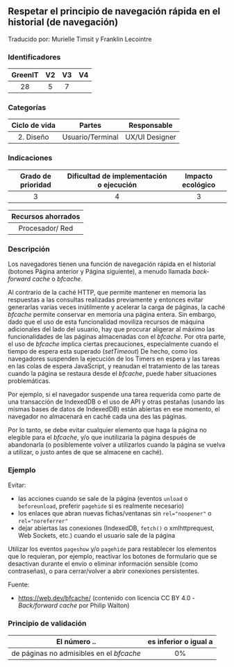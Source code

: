 ## Respetar el principio de navegación rápida en el historial (de navegación)
Traducido por: Murielle Timsit y Franklin Lecointre

### Identificadores

| GreenIT |  V2  |  V3  |  V4  |
|:-------:|:----:|:----:|:----:|
|   28   | 5  | 7 | |

### Categorías

| Ciclo de vida | Partes | Responsable  |
|:---------:|:----:|:----:|
| 2. Diseño | Usuario/Terminal | UX/UI Designer |

### Indicaciones

| Grado de prioridad   | Dificultad de implementación o ejecución | Impacto ecológico   |
|:-------------------:|:-------------------------:|:---------------------:|
| 3 | 4 | 3 |

|Recursos ahorrados |
|:----------------------------------------------------------:|
|Procesador/ Red   |

### Descripción

Los navegadores tienen una función de navegación rápida en el historial (botones Página anterior y Página siguiente), a menudo llamada _back-forward cache_ o _bfcache_.

Al contrario de la caché HTTP, que permite mantener en memoria las respuestas a las consultas realizadas previamente y entonces evitar generarlas varias veces inútilmente y acelerar la carga de páginas, la caché _bfcache_ permite conservar en memoria una página entera.
Sin embargo, dado que el uso de esta funcionalidad moviliza recursos de máquina adicionales del lado del usuario, hay que procurar aligerar al máximo las funcionalidades de las páginas almacenadas con el _bfcache_.
Por otra parte, el uso de _bfcache_ implica ciertas precauciones, especialmente cuando el tiempo de espera esta superado (_setTimeout_)
De hecho, como los navegadores suspenden la ejecución de los Timers en espera y las tareas en las colas de espera JavaScript, y reanudan el tratamiento de las tareas cuando la página se restaura desde el _bfcache_, puede haber situaciones problemáticas.

Por ejemplo, si el navegador suspende una tarea requerida como parte de una transacción de IndexedDB o el uso de API y otras pestañas (usando las mismas bases de datos de IndexedDB) están abiertas en ese momento, el navegador no almacenará en caché cada una des las páginas.

Por lo tanto, se debe evitar cualquier elemento que haga la página no elegible para el _bfcache_,
y/o que inutilizaría la página después de abandonarla
(o posiblemente volver a utilizarlos cuando la página se vuelva a utilizar, o justo antes de que se almacene en caché).

### Ejemplo

Evitar:
 - las acciones cuando se sale de la página (eventos `unload` o `beforeunload`, preferir `pagehide` si es realmente necesario)
 - los enlaces que abran nuevas fichas/ventanas sin `rel="noopener"` o `rel="noreferrer"`
 - dejar abiertas las conexiones (IndexedDB, `fetch()` o xmlhttprequest, Web Sockets, etc.) cuando el usuario sale de la página

Utilizar los eventos `pageshow` y/o `pagehide` para restablecer los elementos que lo requieran, por ejemplo, reactivar los botones de formulario que se desactivan durante el envío o eliminar información sensible (como contraseñas), o para cerrar/volver a abrir conexiones persistentes.

Fuente:
* https://web.dev/bfcache/ (contenido con licencia CC BY 4.0 - _Back/forward cache_ por Philip Walton)


### Principio de validación

| El número ..   | es inferior o igual a   |  
|-------------------|:-------------------------:|
| de páginas no admisibles en el _bfcache_  | 0% |


